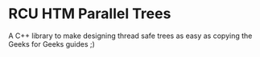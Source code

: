 # RCU HTM Parallel Trees

A C++ library to make designing thread safe trees as easy as copying
the Geeks for Geeks guides ;)


